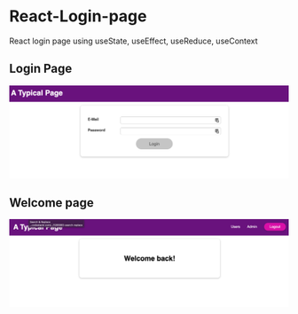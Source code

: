 # React-Login-page

React login page using useState, useEffect, useReduce, useContext

## Login Page

<img src="./src/img/loginpage.png">

## Welcome page

<img src="./src/img/welcomepage.png">
